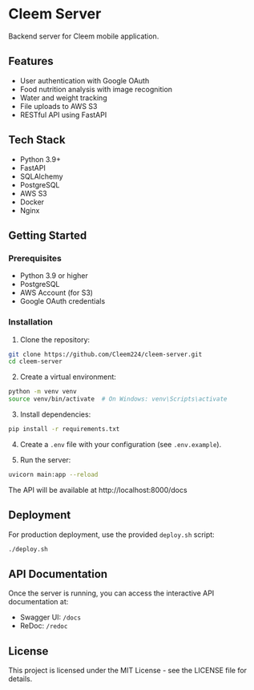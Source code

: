# Cleem Server

Backend server for Cleem mobile application.

## Features

- User authentication with Google OAuth
- Food nutrition analysis with image recognition
- Water and weight tracking
- File uploads to AWS S3
- RESTful API using FastAPI

## Tech Stack

- Python 3.9+
- FastAPI
- SQLAlchemy
- PostgreSQL
- AWS S3
- Docker
- Nginx

## Getting Started

### Prerequisites

- Python 3.9 or higher
- PostgreSQL
- AWS Account (for S3)
- Google OAuth credentials

### Installation

1. Clone the repository:
```bash
git clone https://github.com/Cleem224/cleem-server.git
cd cleem-server
```

2. Create a virtual environment:
```bash
python -m venv venv
source venv/bin/activate  # On Windows: venv\Scripts\activate
```

3. Install dependencies:
```bash
pip install -r requirements.txt
```

4. Create a `.env` file with your configuration (see `.env.example`).

5. Run the server:
```bash
uvicorn main:app --reload
```

The API will be available at http://localhost:8000/docs

## Deployment

For production deployment, use the provided `deploy.sh` script:

```bash
./deploy.sh
```

## API Documentation

Once the server is running, you can access the interactive API documentation at:
- Swagger UI: `/docs`
- ReDoc: `/redoc`

## License

This project is licensed under the MIT License - see the LICENSE file for details. 